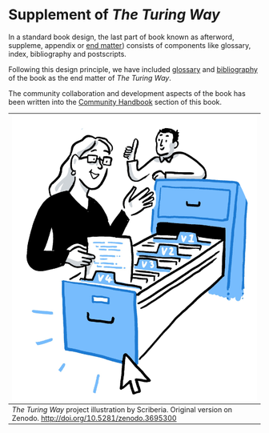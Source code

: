 # Supplement of _The Turing Way_

In a standard book design, the last part of book known as afterword, suppleme, appendix or [end matter](https://en.wikipedia.org/wiki/Book_design#Back_matter_(end_matter))) consists of components like glossary, index, bibliography and postscripts.

Following this design principle, we have included [glossary](./glossary) and [bibliography](./bibliography) of the book as the end matter of _The Turing Way_.

The community collaboration and development aspects of the book has been written into the [Community Handbook](../community-handbook/community-handbook) section of this book.

| ![Two folks happily looking in a drawer of documents and looking at different files.](../figures/file-collection.jpg)        |
| ------------------------------------------------------------------------------------ |
| _The Turing Way_ project illustration by Scriberia. Original version on Zenodo. http://doi.org/10.5281/zenodo.3695300 |
